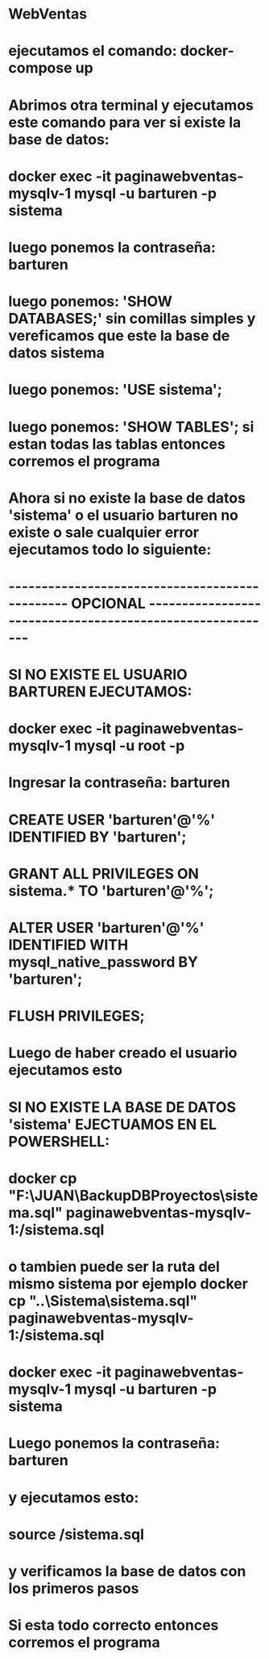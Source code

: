 # WebVentas

# ejecutamos el comando: docker-compose up

# Abrimos otra terminal y ejecutamos este comando para ver si existe la base de datos:
# docker exec -it paginawebventas-mysqlv-1 mysql -u barturen -p sistema
# luego ponemos la contraseña: barturen
# luego ponemos: 'SHOW DATABASES;' sin comillas simples y vereficamos que este la base de datos sistema
# luego ponemos: 'USE sistema';
# luego ponemos: 'SHOW TABLES'; si estan todas las tablas entonces corremos el programa

# Ahora si no existe la base de datos 'sistema' o el usuario barturen no existe o sale cualquier error ejecutamos todo lo siguiente:

# ----------------------------------------------- OPCIONAL ----------------------------------------------------------

# SI NO EXISTE EL USUARIO BARTUREN EJECUTAMOS:
# docker exec -it paginawebventas-mysqlv-1 mysql -u root -p
# Ingresar la contraseña: barturen
# CREATE USER 'barturen'@'%' IDENTIFIED BY 'barturen';
# GRANT ALL PRIVILEGES ON sistema.* TO 'barturen'@'%';
# ALTER USER 'barturen'@'%' IDENTIFIED WITH mysql_native_password BY 'barturen';
# FLUSH PRIVILEGES;

# Luego de haber creado el usuario ejecutamos esto 
# SI NO EXISTE LA BASE DE DATOS 'sistema' EJECTUAMOS EN EL POWERSHELL:

# docker cp "F:\JUAN\BackupDBProyectos\sistema.sql" paginawebventas-mysqlv-1:/sistema.sql
# o tambien puede ser la ruta del mismo sistema por ejemplo docker cp "..\Sistema\sistema.sql" paginawebventas-mysqlv-1:/sistema.sql

# docker exec -it paginawebventas-mysqlv-1 mysql -u barturen -p sistema

# Luego ponemos la contraseña: barturen
#  y ejecutamos esto:

# source /sistema.sql

# y verificamos la base de datos con los primeros pasos
# Si esta todo correcto entonces corremos el programa